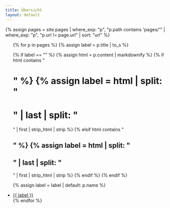 ```yaml
---
title: Übersicht
layout: default
---
```


{% assign pages = site.pages
  | where_exp: "p", "p.path contains 'pages/'"
  | where_exp: "p", "p.url != page.url"
  | sort: "url" %}

<ul>
{% for p in pages %}
  {% assign label = p.title | to_s %}

  {% if label == "" %}
    {% assign html = p.content | markdownify %}
    {% if html contains "<h1>" %}
      {% assign label = html | split: "<h1>" | last | split: "</h1>" | first | strip_html | strip %}
    {% elsif html contains "<h2>" %}
      {% assign label = html | split: "<h2>" | last | split: "</h2>" | first | strip_html | strip %}
    {% endif %}
  {% endif %}

  {% assign label = label | default: p.name %}

  <li>
    <a href="{{ p.url | relative_url }}">{{ label }}</a>
  </li>
{% endfor %}
</ul>
